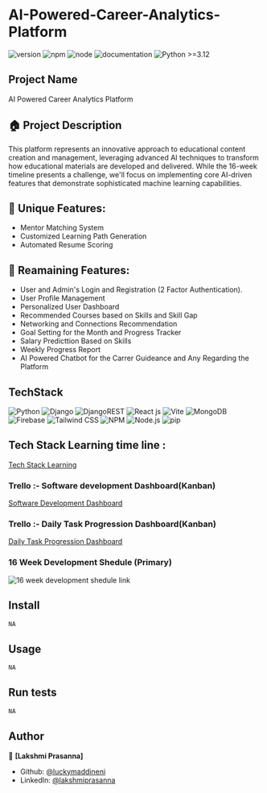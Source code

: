 # AI-Powered-Career-Analytics-Platform

![version](https://img.shields.io/badge/version-1.0.0-blue.svg)
![npm](https://img.shields.io/badge/npm->=10.8.0-blue.svg)
![node](https://img.shields.io/badge/node->=20.18.1-blue.svg)
![documentation](https://img.shields.io/badge/documentation-yes-green.svg)
![Python >=3.12](https://img.shields.io/badge/python->=3.11-blue.svg)



## Project Name

AI Powered Career Analytics Platform

## 🏠 Project Description

This platform represents an innovative approach to educational content creation and management, leveraging advanced AI techniques to transform how educational materials are developed and delivered. While the 16-week timeline presents a challenge, we'll focus on implementing core AI-driven features that demonstrate sophisticated machine learning capabilities.


## 💫 Unique Features:
- Mentor Matching System 
- Customized Learning Path Generation
- Automated Resume Scoring 

## 💫 Reamaining Features:
- User and Admin's Login and Registration (2 Factor Authentication).
- User Profile Management
- Personalized User Dashboard
- Recommended Courses based on Skills and Skill Gap
- Networking and Connections Recommendation
- Goal Setting for the Month and Progress Tracker
- Salary Predicttion Based on Skills
- Weekly Progress Report
- AI Powered Chatbot for the Carrer Guideance and Any Regarding the Platform


## TechStack
![Python](https://img.shields.io/badge/Python-3776AB?style=for-the-badge&logo=python&logoColor=white)
![Django](https://img.shields.io/badge/django-%23092E20.svg?style=for-the-badge&logo=django&logoColor=white) 
![DjangoREST](https://img.shields.io/badge/DJANGO-REST-ff1709?style=for-the-badge&logo=django&logoColor=white&color=ff1709&labelColor=gray)
![React js](https://img.shields.io/badge/React-20232A?style=for-the-badge&logo=react&logoColor=61DAFB)
![Vite](https://img.shields.io/badge/Vite-646CFF?style=for-the-badge&logo=vite&logoColor=white)
![MongoDB](https://img.shields.io/badge/MongoDB-47A248?style=for-the-badge&logo=mongodb&logoColor=white)
![Firebase](https://img.shields.io/badge/Firebase-FFCA28?style=for-the-badge&logo=firebase&logoColor=white)
![Tailwind CSS](https://img.shields.io/badge/Tailwind_CSS-38B2AC?style=for-the-badge&logo=tailwind-css&logoColor=white)
![NPM](https://img.shields.io/badge/NPM-CB3837?style=for-the-badge&logo=npm&logoColor=white)
![Node.js](https://img.shields.io/badge/Node.js-339933?style=for-the-badge&logo=node.js&logoColor=white)
![pip](https://img.shields.io/badge/pip-3776AB?style=for-the-badge&logo=pypi&logoColor=white)


## Tech Stack Learning time line : 
[Tech Stack Learning](https://github.com/users/luckymaddineni/projects/1)

### Trello :- Software development Dashboard(Kanban)
[Software Development Dashboard](https://trello.com/invite/b/678d1787452600a8b819f27a/ATTI9df9bdd16702e62d5e8e3f46990a173e13111F53/ai-powered-career-analytics-platform)

### Trello :- Daily Task Progression Dashboard(Kanban)
[Daily Task Progression Dashboard](https://trello.com/invite/b/679118c829e24fe2344f6d98/ATTIdaa3670eea2a7378b60d5ffad4cbd7015202AFC2/daily-task-progression-dashboard)

### 16 Week Development Shedule (Primary)
![16 week development shedule link](https://www.mermaidchart.com/raw/58b55bc3-7dbc-4260-86e1-4a36a3866f25?theme=light&version=v0.1&format=svg)


## Install

```sh
NA
```

## Usage

```sh
NA
```

## Run tests

```sh
NA
```

## Author

👤 **[Lakshmi Prasanna]**

* Github: [@luckymaddineni](https://github.com/luckymaddineni)
* LinkedIn: [@lakshmiprasanna](https://www.linkedin.com/in/maddineni-lakshmi-prasanna-8b811a1a6/)


